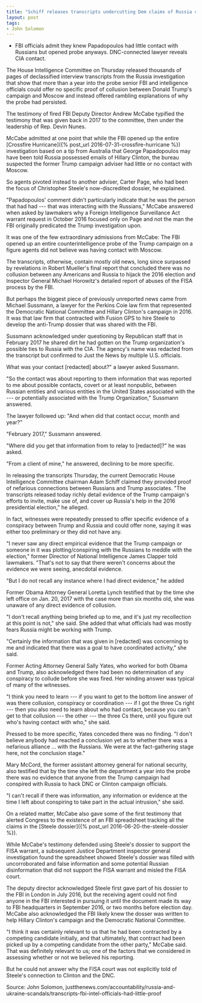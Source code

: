 ```yaml
---
title: "Schiff releases transcripts undercutting Dem claims of Russia collusion proof"
layout: post
tags:
- John Solomon
---
```


- FBI officials admit they knew Papadopoulos had little contact with Russians but opened probe anyways. DNC-connected lawyer reveals CIA contact.

The House Intelligence Committee on Thursday released thousands of pages of declassified interview transcripts from the Russia investigation that show that more than a year into the probe senior FBI and intelligence officials could offer no specific proof of collusion between Donald Trump's campaign and Moscow and instead offered rambling explanations of why the probe had persisted.

The testimony of fired FBI Deputy Director Andrew McCabe typified the testimony that was given back in 2017 to the committee, then under the leadership of Rep. Devin Nunes.

McCabe admitted at one point that while the FBI opened up the entire [Crossfire Hurricane]({% post_url 2016-07-31-crossfire-hurricane %}) investigation based on a tip from Australia that George Papadopoulos may have been told Russia possessed emails of Hillary Clinton, the bureau suspected the former Trump campaign adviser had little or no contact with Moscow.

So agents pivoted instead to another adviser, Carter Page, who had been the focus of Christopher Steele's now-discredited dossier, he explained.

"Papadopoulos' comment didn't particularly indicate that he was the person that had had --- that was interacting with the Russians," McCabe answered when asked by lawmakers why a Foreign Intelligence Surveillance Act warrant request in October 2016 focused only on Page and not the man the FBI originally predicated the Trump investigation upon.

It was one of the few extraordinary admissions from McCabe: The FBI opened up an entire counterintelligence probe of the Trump campaign on a figure agents did not believe was having contact with Moscow.

The transcripts, otherwise, contain mostly old news, long since surpassed by revelations in Robert Mueller's final report that concluded there was no collusion between any Americans and Russia to hijack the 2016 election and Inspector General Michael Horowitz's detailed report of abuses of the FISA process by the FBI.

But perhaps the biggest piece of previously unreported news came from Michael Sussmann, a lawyer for the Perkins Coie law firm that represented the Democratic National Committee and Hillary Clinton's campaign in 2016. It was that law firm that contracted with Fusion GPS to hire Steele to develop the anti-Trump dossier that was shared with the FBI.

Sussmann acknowledged under questioning by Republican staff that in February 2017 he shared dirt he had gotten on the Trump organization's possible ties to Russia with the CIA. The agency's name was redacted from the transcript but confirmed to Just the News by multiple U.S. officials.

What was your contact \[redacted\] about?" a lawyer asked Sussmann.

"So the contact was about reporting to them information that was reported to me about possible contacts, covert or at least nonpublic, between Russian entities and various entities in the United States associated with the --- or potentially associated with the Trump Organization," Sussmann answered.

The lawyer followed up: "And when did that contact occur, month and year?"

"February 2017," Sussmann answered.

"Where did you get that information from to relay to \[redacted\]?" he was asked.

"From a client of mine," he answered, declining to be more specific.

In releasing the transcripts Thursday, the current Democratic House Intelligence Committee chairman Adam Schiff claimed they provided proof of nefarious connections between Russians and Trump associates. "The transcripts released today richly detail evidence of the Trump campaign's efforts to invite, make use of, and cover up Russia's help in the 2016 presidential election," he alleged.

In fact, witnesses were repeatedly pressed to offer specific evidence of a conspiracy between Trump and Russia and could offer none, saying it was either too preliminary or they did not have any.

"I never saw any direct empirical evidence that the Trump campaign or someone in it was plotting/conspiring with the Russians to meddle with the election," former Director of National Intelligence James Clapper told lawmakers. "That's not to say that there weren't concerns about the evidence we were seeing, anecdotal evidence.

"But I do not recall any instance where I had direct evidence," he added

Former Obama Attorney General Loretta Lynch testified that by the time she left office on Jan. 20, 2017 with the case more than six months old, she was unaware of any direct evidence of collusion.

"I don't recall anything being briefed up to me, and it's just my recollection at this point is not," she said. She added that what officials had was mostly fears Russia might be working with Trump.

"Certainly the information that was given in \[redacted\] was concerning to me and indicated that there was a goal to have coordinated activity," she said.

Former Acting Attorney General Sally Yates, who worked for both Obama and Trump, also acknowledged there had been no determination of any conspiracy to collude before she was fired. Her winding answer was typical of many of the witnesses.

"I think you need to learn --- if you want to get to the bottom line answer of was there collusion, conspiracy or coordination --- if I got the three Cs right --- then you also need to learn about who had contact, because you can't get to that collusion --- the other --- the three Cs there, until you figure out who's having contact with who," she said.

Pressed to be more specific, Yates conceded there was no finding. "I don't believe anybody had reached a conclusion yet as to whether there was a nefarious alliance ... with the Russians. We were at the fact-gathering stage here, not the conclusion stage."

Mary McCord, the former assistant attorney general for national security, also testified that by the time she left the department a year into the probe there was no evidence that anyone from the Trump campaign had conspired with Russia to hack DNC or Clinton campaign officials.

"I can't recall if there was information, any information or evidence at the time I left about conspiring to take part in the actual intrusion," she said.

On a related matter, McCabe also gave some of the first testimony that alerted Congress to the existence of an FBI spreadsheet tracking all the claims in the [Steele dossier]({% post_url 2016-06-20-the-steele-dossier %}).

While McCabe's testimony defended using Steele's dossier to support the FISA warrant, a subsequent Justice Department inspector general investigation found the spreadsheet showed Steele's dossier was filled with uncorroborated and false information and some potential Russian disinformation that did not support the FISA warrant and misled the FISA court.

The deputy director acknowledged Steele first gave part of his dossier to the FBI in London in July 2016, but the receiving agent could not find anyone in the FBI interested in pursuing it until the document made its way to FBI headquarters in September 2016, or two months before election day. McCabe also acknowledged the FBI likely knew the dosser was written to help Hillary Clinton's campaign and the Democratic National Committee.

"I think it was certainly relevant to us that he had been contracted by a competing candidate initially, and that ultimately, that contract had been picked up by a competing candidate from the other party," McCabe said. That was definitely relevant to us; one of the factors that we considered in assessing whether or not we believed his reporting.

But he could not answer why the FISA court was not explicitly told of Steele's connection to Clinton and the DNC.

Source: John Solomon, justthenews.com/accountability/russia-and-ukraine-scandals/transcripts-fbi-intel-officials-had-little-proof
